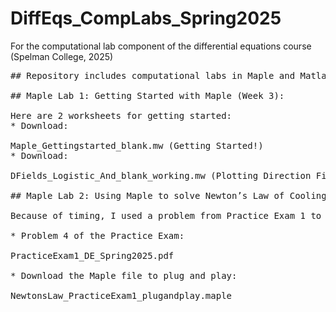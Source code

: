 # DiffEqs_CompLabs_Spring2025
For the computational lab component of the differential equations course (Spelman College, 2025)

<pre>
## Repository includes computational labs in Maple and Matlab: <\br>

## Maple Lab 1: Getting Started with Maple (Week 3):

Here are 2 worksheets for getting started: 
* Download: <br> 
Maple_Gettingstarted_blank.mw (Getting Started!)
* Download: <br>
DFields_Logistic_And_blank_working.mw (Plotting Direction Fields!) 

## Maple Lab 2: Using Maple to solve Newton’s Law of Cooling (Week 5): ## 

Because of timing, I used a problem from Practice Exam 1 to create a lab session. Thus, the lab has a dual purpose: to learn the first-order differential equation to model cooling/heating of a material subject to the ambient temperature, e.g., a hot cup of coffee cooling to drinkable temperature.

* Problem 4 of the Practice Exam: <br>
PracticeExam1_DE_Spring2025.pdf
	
* Download the Maple file to plug and play: <br>
NewtonsLaw_PracticeExam1_plugandplay.maple

</pre>
